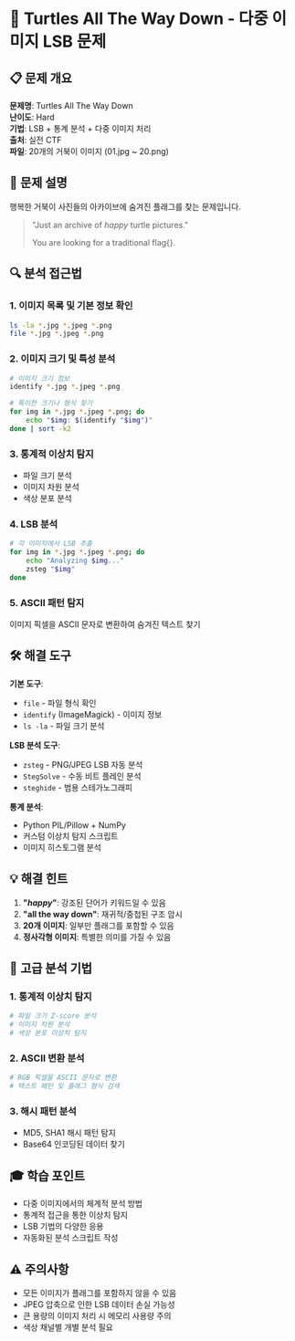 # 🐢 Turtles All The Way Down - 다중 이미지 LSB 문제

## 📋 문제 개요

**문제명**: Turtles All The Way Down  
**난이도**: Hard  
**기법**: LSB + 통계 분석 + 다중 이미지 처리  
**출처**: 실전 CTF  
**파일**: 20개의 거북이 이미지 (01.jpg ~ 20.png)

## 🎯 문제 설명

행복한 거북이 사진들의 아카이브에 숨겨진 플래그를 찾는 문제입니다.

> "Just an archive of *happy* turtle pictures."
> 
> You are looking for a traditional flag{}.

## 🔍 분석 접근법

### 1. 이미지 목록 및 기본 정보 확인
```bash
ls -la *.jpg *.jpeg *.png
file *.jpg *.jpeg *.png
```

### 2. 이미지 크기 및 특성 분석
```bash
# 이미지 크기 정보
identify *.jpg *.jpeg *.png

# 특이한 크기나 형식 찾기
for img in *.jpg *.jpeg *.png; do
    echo "$img: $(identify "$img")"
done | sort -k2
```

### 3. 통계적 이상치 탐지
- 파일 크기 분석
- 이미지 차원 분석  
- 색상 분포 분석

### 4. LSB 분석
```bash
# 각 이미지에서 LSB 추출
for img in *.jpg *.jpeg *.png; do
    echo "Analyzing $img..."
    zsteg "$img"
done
```

### 5. ASCII 패턴 탐지
이미지 픽셀을 ASCII 문자로 변환하여 숨겨진 텍스트 찾기

## 🛠️ 해결 도구

**기본 도구**:
- `file` - 파일 형식 확인
- `identify` (ImageMagick) - 이미지 정보
- `ls -la` - 파일 크기 분석

**LSB 분석 도구**:
- `zsteg` - PNG/JPEG LSB 자동 분석
- `StegSolve` - 수동 비트 플레인 분석
- `steghide` - 범용 스테가노그래피

**통계 분석**:
- Python PIL/Pillow + NumPy
- 커스텀 이상치 탐지 스크립트
- 이미지 히스토그램 분석

## 💡 해결 힌트

1. **"*happy*"**: 강조된 단어가 키워드일 수 있음
2. **"all the way down"**: 재귀적/중첩된 구조 암시
3. **20개 이미지**: 일부만 플래그를 포함할 수 있음
4. **정사각형 이미지**: 특별한 의미를 가질 수 있음

## 🔬 고급 분석 기법

### 1. 통계적 이상치 탐지
```python
# 파일 크기 Z-score 분석
# 이미지 차원 분석
# 색상 분포 이상치 탐지
```

### 2. ASCII 변환 분석
```python
# RGB 픽셀을 ASCII 문자로 변환
# 텍스트 패턴 및 플래그 형식 검색
```

### 3. 해시 패턴 분석
- MD5, SHA1 해시 패턴 탐지
- Base64 인코딩된 데이터 찾기

## 🎓 학습 포인트

- 다중 이미지에서의 체계적 분석 방법
- 통계적 접근을 통한 이상치 탐지
- LSB 기법의 다양한 응용
- 자동화된 분석 스크립트 작성

## ⚠️ 주의사항

- 모든 이미지가 플래그를 포함하지 않을 수 있음
- JPEG 압축으로 인한 LSB 데이터 손실 가능성
- 큰 용량의 이미지 처리 시 메모리 사용량 주의
- 색상 채널별 개별 분석 필요